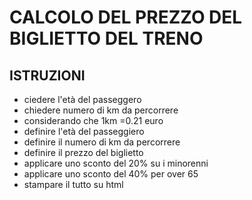 # CALCOLO DEL PREZZO DEL BIGLIETTO DEL TRENO

## ISTRUZIONI

- ciedere l'età del passeggero
- chiedere numero di km da percorrere
- considerando che 1km =0.21 euro
- definire l'età del passeggiero
- definire il numero di km da percorrere
- definire il prezzo del biglietto
- applicare uno sconto del 20% su i minorenni
- applicare uno sconto del 40% per over 65
- stampare il tutto su html
